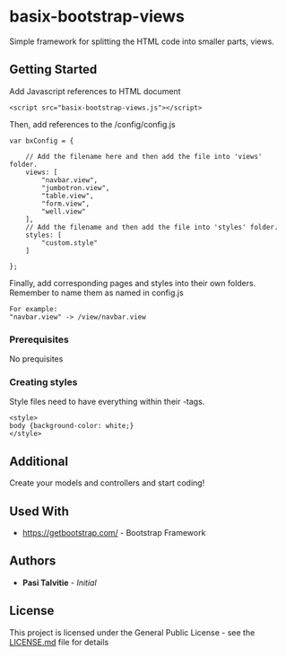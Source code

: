 # basix-bootstrap-views
Simple framework for splitting the HTML code into smaller parts, views.

## Getting Started

Add Javascript references to HTML document

```
<script src="basix-bootstrap-views.js"></script>

```

Then, add references to the /config/config.js

```
var bxConfig = {

	// Add the filename here and then add the file into 'views' folder.
	views: [
		"navbar.view",
		"jumbotron.view",
		"table.view",
		"form.view",
		"well.view"
	],
	// Add the filename and then add the file into 'styles' folder.
	styles: [
		"custom.style"
	]

};

```

Finally, add corresponding pages and styles into their own folders. Remember to name them as named in config.js

```
For example:
"navbar.view" -> /view/navbar.view

```

### Prerequisites

No prequisites

### Creating styles

Style files need to have everything within their <style></style> -tags.

```
<style>
body {background-color: white;}
</style>
```

## Additional

Create your models and controllers and start coding!

## Used With

* https://getbootstrap.com/ - Bootstrap Framework


## Authors

* **Pasi Talvitie** - *Initial*


## License

This project is licensed under the General Public License - see the [LICENSE.md](LICENSE.md) file for details
